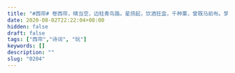 ```yaml
---
title: "#西帘# 卷西帘，晴当空，边柱青鸟路。星捞起，饮酒狂盅，千种粟，曾既马前布。梦中比邻，寒江双手，千年圆烟，禅蝉鸣泣，低吟浅笑一场松。"
date: 2020-08-02T22:22:04+08:00
hidden: false
draft: false
tags: ["西帘","诗词", "玩"]
keywords: []
description: ""
slug: "0204"
---
```


<!--more-->